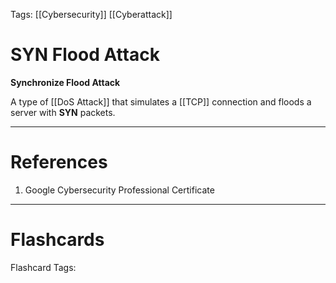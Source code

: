 Tags: [[Cybersecurity]] [[Cyberattack]]

# SYN Flood Attack

**Synchronize Flood Attack**

A type of [[DoS Attack]] that simulates a [[TCP]] connection and floods a server with **SYN** packets.

---

# References

1. Google Cybersecurity Professional Certificate

---

# Flashcards

Flashcard Tags: 
